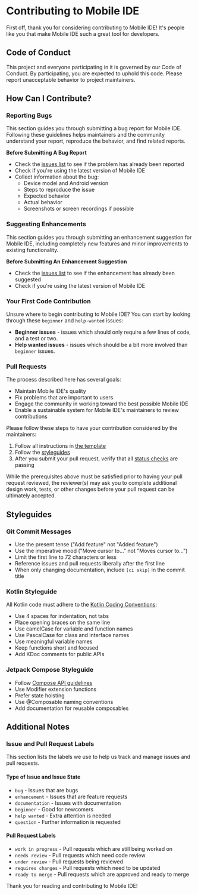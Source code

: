# Contributing to Mobile IDE

First off, thank you for considering contributing to Mobile IDE! It's people like you that make Mobile IDE such a great tool for developers.

## Code of Conduct

This project and everyone participating in it is governed by our Code of Conduct. By participating, you are expected to uphold this code. Please report unacceptable behavior to project maintainers.

## How Can I Contribute?

### Reporting Bugs

This section guides you through submitting a bug report for Mobile IDE. Following these guidelines helps maintainers and the community understand your report, reproduce the behavior, and find related reports.

**Before Submitting A Bug Report**
- Check the [issues list](https://github.com/yourusername/mobile-ide/issues) to see if the problem has already been reported
- Check if you're using the latest version of Mobile IDE
- Collect information about the bug:
  - Device model and Android version
  - Steps to reproduce the issue
  - Expected behavior
  - Actual behavior
  - Screenshots or screen recordings if possible

### Suggesting Enhancements

This section guides you through submitting an enhancement suggestion for Mobile IDE, including completely new features and minor improvements to existing functionality.

**Before Submitting An Enhancement Suggestion**
- Check the [issues list](https://github.com/yourusername/mobile-ide/issues) to see if the enhancement has already been suggested
- Check if you're using the latest version of Mobile IDE

### Your First Code Contribution

Unsure where to begin contributing to Mobile IDE? You can start by looking through these `beginner` and `help-wanted` issues:

- **Beginner issues** - issues which should only require a few lines of code, and a test or two.
- **Help wanted issues** - issues which should be a bit more involved than `beginner` issues.

### Pull Requests

The process described here has several goals:

- Maintain Mobile IDE's quality
- Fix problems that are important to users
- Engage the community in working toward the best possible Mobile IDE
- Enable a sustainable system for Mobile IDE's maintainers to review contributions

Please follow these steps to have your contribution considered by the maintainers:

1. Follow all instructions in [the template](PULL_REQUEST_TEMPLATE.md)
2. Follow the [styleguides](#styleguides)
3. After you submit your pull request, verify that all [status checks](https://help.github.com/articles/about-status-checks/) are passing

While the prerequisites above must be satisfied prior to having your pull request reviewed, the reviewer(s) may ask you to complete additional design work, tests, or other changes before your pull request can be ultimately accepted.

## Styleguides

### Git Commit Messages

- Use the present tense ("Add feature" not "Added feature")
- Use the imperative mood ("Move cursor to..." not "Moves cursor to...")
- Limit the first line to 72 characters or less
- Reference issues and pull requests liberally after the first line
- When only changing documentation, include `[ci skip]` in the commit title

### Kotlin Styleguide

All Kotlin code must adhere to the [Kotlin Coding Conventions](https://kotlinlang.org/docs/coding-conventions.html):

- Use 4 spaces for indentation, not tabs
- Place opening braces on the same line
- Use camelCase for variable and function names
- Use PascalCase for class and interface names
- Use meaningful variable names
- Keep functions short and focused
- Add KDoc comments for public APIs

### Jetpack Compose Styleguide

- Follow [Compose API guidelines](https://developer.android.com/jetpack/compose/documentation)
- Use Modifier extension functions
- Prefer state hoisting
- Use @Composable naming conventions
- Add documentation for reusable composables

## Additional Notes

### Issue and Pull Request Labels

This section lists the labels we use to help us track and manage issues and pull requests.

#### Type of Issue and Issue State
- `bug` - Issues that are bugs
- `enhancement` - Issues that are feature requests
- `documentation` - Issues with documentation
- `beginner` - Good for newcomers
- `help wanted` - Extra attention is needed
- `question` - Further information is requested

#### Pull Request Labels
- `work in progress` - Pull requests which are still being worked on
- `needs review` - Pull requests which need code review
- `under review` - Pull requests being reviewed
- `requires changes` - Pull requests which need to be updated
- `ready to merge` - Pull requests which are approved and ready to merge

Thank you for reading and contributing to Mobile IDE!